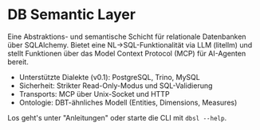 # DB Semantic Layer

Eine Abstraktions- und semantische Schicht für relationale Datenbanken über SQLAlchemy. Bietet eine NL→SQL-Funktionalität via LLM (litellm) und stellt Funktionen über das Model Context Protocol (MCP) für AI-Agenten bereit.

- Unterstützte Dialekte (v0.1): PostgreSQL, Trino, MySQL
- Sicherheit: Strikter Read-Only-Modus und SQL-Validierung
- Transports: MCP über Unix-Socket und HTTP
- Ontologie: DBT-ähnliches Modell (Entities, Dimensions, Measures)

Los geht's unter "Anleitungen" oder starte die CLI mit `dbsl --help`.